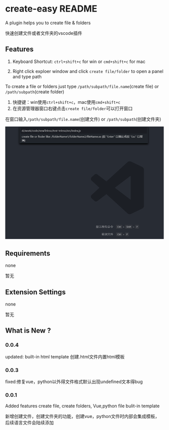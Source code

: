 # create-easy README

A plugin helps you to create file & folders

快速创建文件或者文件夹的vscode插件

## Features

1. Keyboard Shortcut: `ctrl+shift+c` for win or `cmd+shift+c` for mac

2. Right click exploer window and click `create file/folder` to open a panel and type path 

To create a file or folders just type `/path/subpath/file.name`(create file) or `/path/subpath`(create folder)

1. 快捷键：win使用`ctrl+shift+c`，mac使用`cmd+shift+c`
2. 在资源管理器窗口右键点击`create file/folder`可以打开窗口

在窗口输入`/path/subpath/file.name`(创建文件) or `/path/subpath`(创建文件夹)

![How to use](https://raw.githubusercontent.com/saitoChen/easy-create/master/img/pic.png)

## Requirements

none

暂无

## Extension Settings

none

暂无

## What is New ?

### 0.0.4
updated: built-in html template
创建.html文件内置html模板

### 0.0.3

fixed:修复vue，python以外得文件格式默认出现undefined文本得bug
### 0.0.1

Added features create file, create folders, Vue,python file bulit-in template

新增创建文件，创建文件夹的功能，创建vue，python文件时内部会集成模板，后续语言文件会陆续添加


